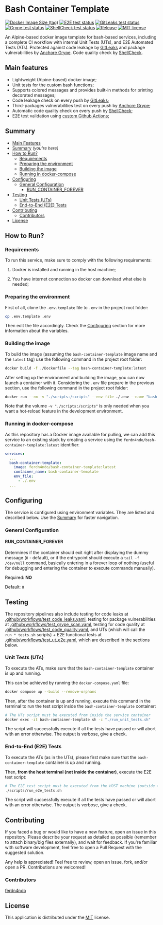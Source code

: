 # Bash Container Template

[![Docker Image Size (tag)](https://img.shields.io/docker/image-size/ferdn4ndo/bash-container-template/latest)](https://hub.docker.com/r/ferdn4ndo/bash-container-template)
[![E2E test status](https://github.com/ferdn4ndo/bash-container-template/actions/workflows/test_ut_e2e.yaml/badge.svg?branch=main)](https://github.com/ferdn4ndo/bash-container-template/actions)
[![GitLeaks test status](https://github.com/ferdn4ndo/bash-container-template/actions/workflows/test_code_leaks.yaml/badge.svg?branch=main)](https://github.com/ferdn4ndo/bash-container-template/actions)
[![Grype test status](https://github.com/ferdn4ndo/bash-container-template/actions/workflows/test_grype_scan.yaml/badge.svg?branch=main)](https://github.com/ferdn4ndo/bash-container-template/actions)
[![ShellCheck test status](https://github.com/ferdn4ndo/bash-container-template/actions/workflows/test_code_quality.yaml/badge.svg?branch=main)](https://github.com/ferdn4ndo/bash-container-template/actions)
[![Release](https://img.shields.io/github/v/release/ferdn4ndo/bash-container-template)](https://github.com/ferdn4ndo/bash-container-template/releases)
[![MIT license](https://img.shields.io/badge/license-MIT-brightgreen.svg)](https://opensource.org/licenses/MIT)

An Alpine-based docker image template for bash-based services, including a complete CI workflow with internal Unit Tests (UTs), and E2E Automated Tests (ATs). Protected against code leakage by [GitLeaks](https://github.com/gitleaks/gitleaks-action/) and package vulnerabilities by [Anchore Grype](https://github.com/anchore/grype). Code quality check by [ShellCheck](https://github.com/koalaman/shellcheck).

## Main features

* Lightweight (Alpine-based) docker image;
* Unit tests for the custom bash functions;
* Supports colored messages and provides built-in methods for printing decorated messages;
* Code leakage check on every push by [GitLeaks](https://github.com/gitleaks/gitleaks-action/);
* Third-packages vulnerabilities test on every push by [Anchore Grype](https://github.com/anchore/grype);
* Automatic code quality check on every push by [ShellCheck](https://github.com/koalaman/shellcheck);
* E2E test validation using [custom Github Actions](https://github.com/ferdn4ndo/bash-container-template/blob/main/.github/workflows/test_ut_e2e.yaml);

## Summary

* [Main Features](#main-features)
* [Summary](#summary) *(you're here)*
* [How to Run?](#how-to-run)
  * [Requirements](#requirements)
  * [Preparing the environment](#preparing-the-environment)
  * [Building the image](#building-the-image)
  * [Running in docker-compose](#running-in-docker-compose)
* [Configuring](#configuring)
  * [General Configuration](#general-configuration)
    * [RUN_CONTAINER_FOREVER](#run_container_forever)
* [Testing](#testing)
  * [Unit Tests (UTs)](#unit-tests-uts)
  * [End-to-End (E2E) Tests](#end-to-end-e2e-tests)
* [Contributing](#contributing)
  * [Contributors](#contributors)
* [License](#license)

## How to Run?

### Requirements

To run this service, make sure to comply with the following requirements:

1. Docker is installed and running in the host machine;

2. You have internet connection so docker can download what else is needed;

### Preparing the environment

First of all, clone the `.env.template` file to `.env` in the project root folder:

```bash
cp .env.template .env
```

Then edit the file accordingly. Check the [Configuring](#configuring) section for more information about the variables.

### Building the image

To build the image (assuming the `bash-container-template` image name and the `latest` tag) use the following command in the project root folder:

```bash
docker build -f ./Dockerfile --tag bash-container-template:latest
```

After setting up the environment and building the image, you can now launch a container with it. Considering the `.env` file prepare in the previous section, use the following command in the project root folder:

```bash
docker run --rm -v "./scripts:/scripts" --env-file ./.env --name "bash-container-template" bash-container-template:latest
```

Note that the volume `-v "./scripts:/scripts"` is only needed when you want a hot-reload feature in the development environment.

### Running in docker-compose

As this repository has a Docker image available for pulling, we can add this service to an existing stack by creating a service using the `ferdn4ndo/bash-container-template:latest` identifier:

```yaml
services:
  ...
  bash-container-template:
    image: ferdn4ndo/bash-container-template:latest
    container_name: bash-container-template
    env_file:
      - ./.env
  ...
```

## Configuring

The service is configured using environment variables. They are listed and described below. Use the [Summary](#summary) for faster navigation.

### General Configuration

#### **RUN_CONTAINER_FOREVER**

Determines if the container should exit right after displaying the dummy message (`0` - default), or if the entrypoint should execute a `tail -f /dev/null` command, basically entering in a forever loop of nothing (useful for debugging and entering the container to execute commands manually).

Required: **NO**

Default: `0`

## Testing

The repository pipelines also include testing for code leaks at [.github/workflows/test_code_leaks.yaml](https://github.com/ferdn4ndo/bash-container-template/blob/main/.github/workflows/test_code_leaks.yaml), testing for package vulnerabilities at [.github/workflows/test_grype_scan.yaml](https://github.com/ferdn4ndo/bash-container-template/blob/main/.github/workflows/test_grype_scan.yaml), testing for code quality at [.github/workflows/test_code_quality.yaml](https://github.com/ferdn4ndo/bash-container-template/blob/main/.github/workflows/test_code_quality.yaml), and UTs (which will call the `run_*_tests.sh` scripts) + E2E functional tests at [.github/workflows/test_ut_e2e.yaml](https://github.com/ferdn4ndo/bash-container-template/blob/main/.github/workflows/test_ut_e2e.yaml), which are described in the sections below.

### Unit Tests (UTs)

To execute the ATs, make sure that the `bash-container-template` container is up and running.

This can be achieved by running the `docker-compose.yaml` file:

```bash
docker compose up --build --remove-orphans
```

Then, after the container is up and running, execute this command in the terminal to run the test script inside the `bash-container-template` container:

```bash
# The UTs script must be executed from inside the service container
docker exec -it bash-container-template sh -c "./run_unit_tests.sh"
```

The script will successfully execute if all the tests have passed or will abort with an error otherwise. The output is verbose, give a check.

### End-to-End (E2E) Tests

To execute the ATs (as in the UTs), please first make sure that the `bash-container-template` container is up and running.

Then, **from the host terminal (not inside the container)**, execute the E2E test script:

```bash
# The E2E test script must be executed from the HOST machine (outside the service container)
./scripts/run_e2e_tests.sh
```

The script will successfully execute if all the tests have passed or will abort with an error otherwise. The output is verbose, give a check.

## Contributing

If you faced a bug or would like to have a new feature, open an issue in this repository. Please describe your request as detailed as possible (remember to attach binary/big files externally), and wait for feedback. If you're familiar with software development, feel free to open a Pull Request with the suggested solution.

Any help is appreciated! Feel free to review, open an issue, fork, and/or open a PR. Contributions are welcomed!

### Contributors

[ferdn4ndo](https://github.com/ferdn4ndo)

## License

This application is distributed under the [MIT](https://github.com/ferdn4ndo/bash-container-template/blob/main/LICENSE) license.
